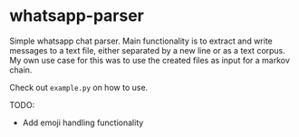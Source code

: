 # whatsapp-parser
Simple whatsapp chat parser. Main functionality is to extract and write messages to a text file, either separated by a new line or as a text corpus. My own use case for this was to use the created files as input for a markov chain.

Check out ```example.py``` on how to use.

TODO:

- Add emoji handling functionality
